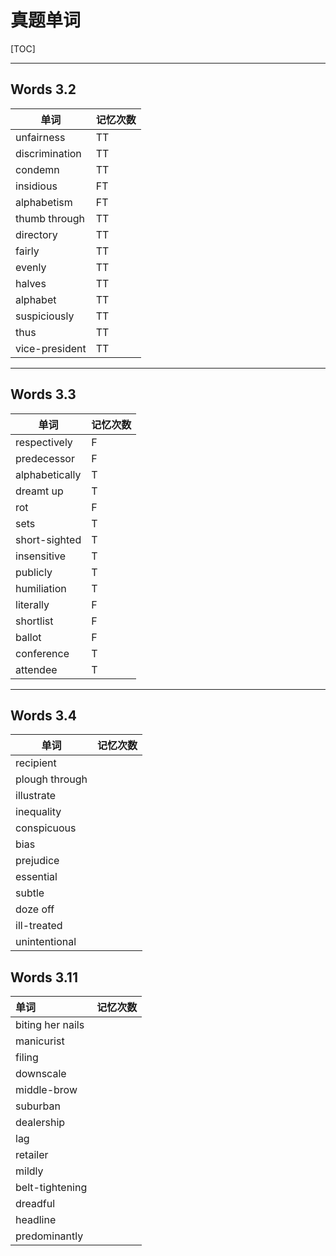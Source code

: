 # 真题单词

[TOC]

---

## Words 3.2

单词|记忆次数
----|------
unfairness |TT
discrimination |TT
condemn |TT
insidious |FT
alphabetism |FT
thumb through |TT
directory |TT
fairly |TT
evenly |TT
halves |TT
alphabet |TT
suspiciously |TT
thus |TT
vice-president |TT

---

## Words 3.3

单词|记忆次数
----|------
respectively |F
predecessor |F
alphabetically |T
dreamt up |T
rot |F
sets |T
short-sighted |T
insensitive |T
publicly |T
humiliation |T
literally |F
shortlist |F
ballot |F
conference |T
attendee |T

------

## Words 3.4

单词|记忆次数
----|------
recipient |
plough through |
illustrate |
inequality |
conspicuous |
bias |
prejudice |
essential |
subtle |
doze off |
ill-treated |
unintentional |



## Words 3.11

| 单词             | 记忆次数 |
| :--------------- | -------- |
| biting her nails |          |
| manicurist       |          |
| filing           |          |
| downscale        |          |
| middle-brow      |          |
| suburban         |          |
| dealership       |          |
| lag              |          |
| retailer         |          |
| mildly           |          |
| belt-tightening  |          |
| dreadful         |          |
| headline         |          |
| predominantly    |          |